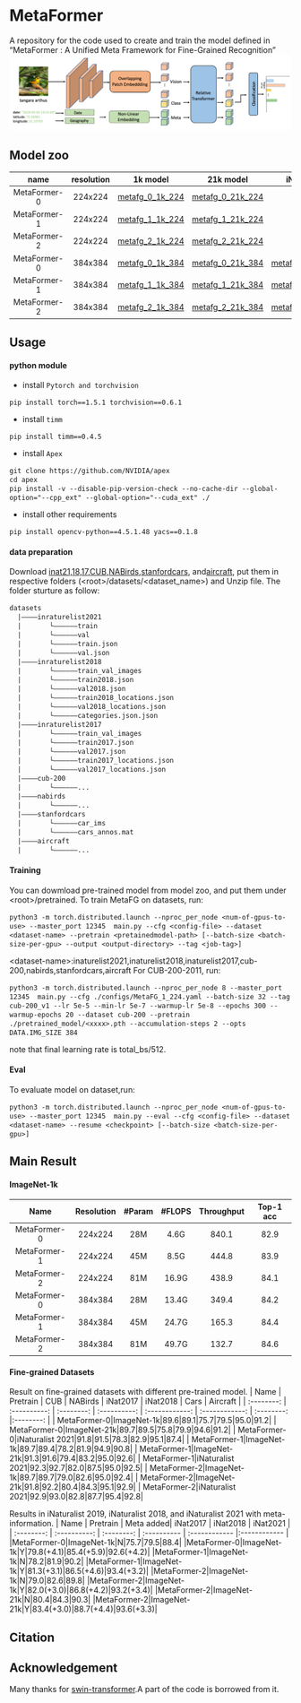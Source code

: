 # MetaFormer
A repository for the code used to create and train the model defined in “MetaFormer : A Unified Meta Framework for Fine-Grained Recognition”
![Image text](figs/overview.png)
## Model zoo
| name       | resolution   | 1k model   |  21k model   | iNat21 model   |
| :--------: | :----------: | :--------: | :----------: | :------------: |
| MetaFormer-0   | 224x224 | [metafg_0_1k_224]()|[metafg_0_21k_224]()|-|
| MetaFormer-1   | 224x224 | [metafg_1_1k_224]()|[metafg_1_21k_224]()|-|
| MetaFormer-2   | 224x224 | [metafg_2_1k_224]()|[metafg_2_21k_224]()|-|
| MetaFormer-0   |     384x384      |  [metafg_0_1k_384](https://drive.google.com/file/d/1r62S3CJFRWV_qA5udC9MOFOJYwRf8mE2/view?usp=sharing)  |  [metafg_0_21k_384](https://drive.google.com/file/d/1wVmlPjNTA6JKHcF3ROGorEVPxKVO83Ss/view?usp=sharing)  |  [metafg_0_inat21_384](https://drive.google.com/file/d/11gCk_IuSN7krdkOUSWSM4xlf8GGknmxc/view?usp=sharing)  |
| MetaFormer-1   |     384x384      |  [metafg_1_1k_384](https://drive.google.com/file/d/12OTmZg4J6fMGvs-colOTDfmhdA5EMMvo/view?usp=sharing)  |  [metafg_1_21k_384](https://drive.google.com/file/d/13dsarbtsNrkhpG5XpCRlN5ogXDGXO3Z_/view?usp=sharing)  |  [metafg_1_inat21_384](https://drive.google.com/file/d/1ATUIrDxaQaGqx4lJ8HE2IwX_evMhblPu/view?usp=sharing)  |
| MetaFormer-2   |     384x384      |  [metafg_2_1k_384](https://drive.google.com/file/d/167oBaseORq32aFA3Ex6lpHuasvu2PMb8/view?usp=sharing)  |  [metafg_2_21k_384](https://drive.google.com/file/d/1PnpntloQaYduEokFGQ6y79G7DdyjD_u3/view?usp=sharing)  |  [metafg_2_inat21_384](https://drive.google.com/file/d/17sUNST7ivQhonBAfZEiTOLAgtaHa4F3e/view?usp=sharing)  |
## Usage
#### python module
* install `Pytorch and torchvision`
```
pip install torch==1.5.1 torchvision==0.6.1
```
* install `timm`
```
pip install timm==0.4.5
```
* install `Apex`
```
git clone https://github.com/NVIDIA/apex
cd apex
pip install -v --disable-pip-version-check --no-cache-dir --global-option="--cpp_ext" --global-option="--cuda_ext" ./
```
* install other requirements
```
pip install opencv-python==4.5.1.48 yacs==0.1.8
```
#### data preparation
Download [inat21,18,17](https://github.com/visipedia/inat_comp),[CUB](http://www.vision.caltech.edu/visipedia/CUB-200-2011.html),[NABirds](https://dl.allaboutbirds.org/nabirds),[stanfordcars](https://ai.stanford.edu/~jkrause/cars/car_dataset.html), and[aircraft](https://www.robots.ox.ac.uk/~vgg/data/fgvc-aircraft/), put them in respective folders (\<root\>/datasets/<dataset_name>) and Unzip file. The folder sturture as follow:
```
datasets
  |————inraturelist2021
  |       └——————train
  |       └——————val
  |       └——————train.json
  |       └——————val.json
  |————inraturelist2018
  |       └——————train_val_images
  |       └——————train2018.json
  |       └——————val2018.json
  |       └——————train2018_locations.json
  |       └——————val2018_locations.json
  |       └——————categories.json.json
  |————inraturelist2017
  |       └——————train_val_images
  |       └——————train2017.json
  |       └——————val2017.json
  |       └——————train2017_locations.json
  |       └——————val2017_locations.json
  |————cub-200
  |       └——————...
  |————nabirds
  |       └——————...
  |————stanfordcars
  |       └——————car_ims
  |       └——————cars_annos.mat
  |————aircraft
  |       └——————...
```
#### Training
You can dowmload pre-trained model from model zoo, and put them under \<root\>/pretrained.
To train MetaFG on datasets, run:
```
python3 -m torch.distributed.launch --nproc_per_node <num-of-gpus-to-use> --master_port 12345  main.py --cfg <config-file> --dataset <dataset-name> --pretrain <pretainedmodel-path> [--batch-size <batch-size-per-gpu> --output <output-directory> --tag <job-tag>]
```
\<dataset-name\>:inaturelist2021,inaturelist2018,inaturelist2017,cub-200,nabirds,stanfordcars,aircraft
For CUB-200-2011, run:
```
python3 -m torch.distributed.launch --nproc_per_node 8 --master_port 12345  main.py --cfg ./configs/MetaFG_1_224.yaml --batch-size 32 --tag cub-200_v1 --lr 5e-5 --min-lr 5e-7 --warmup-lr 5e-8 --epochs 300 --warmup-epochs 20 --dataset cub-200 --pretrain ./pretrained_model/<xxxx>.pth --accumulation-steps 2 --opts DATA.IMG_SIZE 384  
```
note that final learning rate is total_bs/512.
#### Eval
To evaluate model on dataset,run:
```
python3 -m torch.distributed.launch --nproc_per_node <num-of-gpus-to-use> --master_port 12345  main.py --eval --cfg <config-file> --dataset <dataset-name> --resume <checkpoint> [--batch-size <batch-size-per-gpu>]
```
## Main Result
#### ImageNet-1k 
| Name       | Resolution   | #Param   |  #FLOPS   | Throughput   | Top-1 acc |
| :--------: | :----------: | :--------: | :----------: | :------------: | :------------: |
| MetaFormer-0   |     224x224      |  28M  |  4.6G  |  840.1  | 82.9 |
| MetaFormer-1   |     224x224      |  45M  |  8.5G  |  444.8  | 83.9 |
| MetaFormer-2   |     224x224      |  81M  |  16.9G  |  438.9  | 84.1 |
| MetaFormer-0   |     384x384      |  28M  |  13.4G  |  349.4  | 84.2 |
| MetaFormer-1   |     384x384      |  45M  |  24.7G  |  165.3  | 84.4 |
| MetaFormer-2   |     384x384      |  81M  |  49.7G  |  132.7  | 84.6 |
#### Fine-grained Datasets
Result on fine-grained datasets with different pre-trained model.
| Name       | Pretrain   | CUB | NABirds |  iNat2017   | iNat2018  | Cars | Aircraft |
| :--------: | :----------: | :--------: | :----------: | :------------: | :------------: | :--------: |:--------: |
| MetaFormer-0|ImageNet-1k|89.6|89.1|75.7|79.5|95.0|91.2|
| MetaFormer-0|ImageNet-21k|89.7|89.5|75.8|79.9|94.6|91.2|
| MetaFormer-0|iNaturalist 2021|91.8|91.5|78.3|82.9|95.1|87.4|
| MetaFormer-1|ImageNet-1k|89.7|89.4|78.2|81.9|94.9|90.8|
| MetaFormer-1|ImageNet-21k|91.3|91.6|79.4|83.2|95.0|92.6|
| MetaFormer-1|iNaturalist 2021|92.3|92.7|82.0|87.5|95.0|92.5|
| MetaFormer-2|ImageNet-1k|89.7|89.7|79.0|82.6|95.0|92.4|
| MetaFormer-2|ImageNet-21k|91.8|92.2|80.4|84.3|95.1|92.9|
| MetaFormer-2|iNaturalist 2021|92.9|93.0|82.8|87.7|95.4|92.8|


Results in iNaturalist 2019, iNaturalist 2018, and iNaturalist 2021 with meta-information.
| Name       | Pretrain   | Meta added| iNat2017   |  iNat2018   | iNat2021   |
| :--------: | :----------: | :--------: | :---------- | :------------ |:------------ |
|MetaFormer-0|ImageNet-1k|N|75.7|79.5|88.4|
|MetaFormer-0|ImageNet-1k|Y|79.8(+4.1)|85.4(+5.9)|92.6(+4.2)|
|MetaFormer-1|ImageNet-1k|N|78.2|81.9|90.2|
|MetaFormer-1|ImageNet-1k|Y|81.3(+3.1)|86.5(+4.6)|93.4(+3.2)|
|MetaFormer-2|ImageNet-1k|N|79.0|82.6|89.8|
|MetaFormer-2|ImageNet-1k|Y|82.0(+3.0)|86.8(+4.2)|93.2(+3.4)|
|MetaFormer-2|ImageNet-21k|N|80.4|84.3|90.3|
|MetaFormer-2|ImageNet-21k|Y|83.4(+3.0)|88.7(+4.4)|93.6(+3.3)|
## Citation
## Acknowledgement
Many thanks for [swin-transformer](https://github.com/microsoft/Swin-Transformer).A part of the code is borrowed from it.
